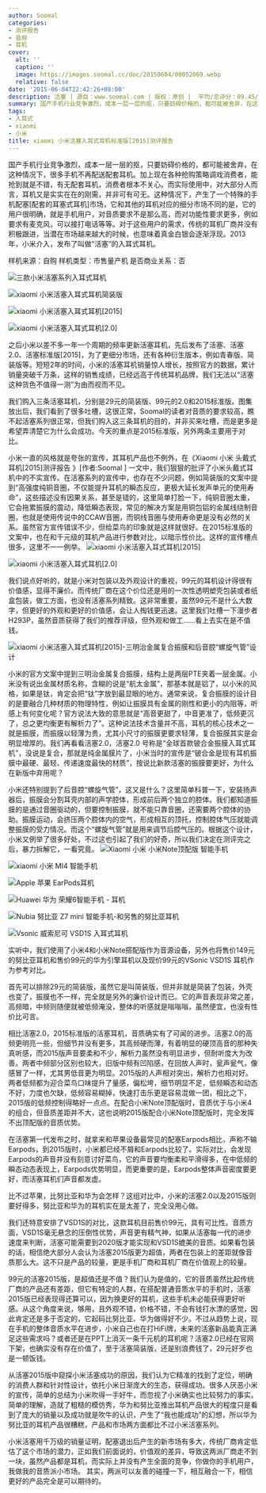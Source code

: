 ```yaml
---
author: Soomal
categories:
- 测评报告
- 音频
- 耳机
cover:
  alt: ''
  caption: ''
  image: https://images.soomal.cc/doc/20150604/00052069.webp
  relative: false
date: '2015-06-04T22:42:26+08:00'
description: 活塞 | 源自：www.soomal.com | 版权：原创 |  平均/总评分：09.45/1030
summary: 国产手机行业竞争激烈，成本一层一层的抠，只要妨碍价格的，都可能被舍弃，在这种情况下，很多手机不再配送配套耳机。加上现在各种抢购策略调戏消费者，能抢到就是不错，有无配套耳机，消费者根本不关心。而实际使用中，对大部分人而言，耳机又是实实在在的刚需，并非可有可无
tags:
- 入耳式
- xiaomi
- 小米
title: xiaomi 小米活塞入耳式耳机标准版[2015]测评报告
---
```


国产手机行业竞争激烈，成本一层一层的抠，只要妨碍价格的，都可能被舍弃，在这种情况下，很多手机不再配送配套耳机。加上现在各种抢购策略调戏消费者，能抢到就是不错，有无配套耳机，消费者根本不关心。而实际使用中，对大部分人而言，耳机又是实实在在的刚需，并非可有可无。这种情况下，产生了一个特殊的手机配塞[配套的耳塞式耳机]市场，它和其他的耳机对应的细分市场不同的是，它的用户很明确，就是手机用户，对音质要求不是那么高，而对功能性要求更多，例如要求有麦克风，可以接打电话等等。对于这些用户的需求，传统的耳机厂商并没有积极跟进，当潜在市场越来越大的时候，也意味着真金白银会逐渐浮现。2013年，小米介入，发布了叫做“活塞”的入耳式耳机。



样机来源：自购
样机类型：市售量产机
是否商业关系：否



![三款小米活塞系列入耳式耳机](https://images.soomal.cc/doc/20150513/00051583_01.webp)



![xiaomi 小米活塞入耳式耳机简装版](https://images.soomal.cc/doc/20150513/00051590_01.webp)



![xiaomi 小米活塞入耳式耳机[2015]](https://images.soomal.cc/doc/20150513/00051597_01.webp)



![xiaomi 小米活塞入耳式耳机[2.0]](https://images.soomal.cc/doc/20150513/00051600_01.webp)



之后小米以差不多一年一个周期的频率更新活塞耳机，先后发布了活塞、活塞2.0、活塞标准版[2015]，为了更细分市场，还有各种衍生版本，例如青春版、简装版等。短短2年的时间，小米的活塞耳机销量惊人增长，按照官方的数据，累计销量突破千万条，这样的销售成绩，已经远高于传统耳机品牌，我们无法以“活塞这种货色不值得一测”为由而视而不见。

我们购入三条活塞耳机，分别是29元的简装版、99元的2.0和2015标准版。图集放出后，我们看到了很多吐槽，这很正常，Soomal的读者对音质的要求较高，瞧不起活塞系列很正常，但我们购入这三条耳机的目的，并非买来吐槽，而是更多是希望弄清楚它为什么会成功。今天的重点是2015标准版，另外两条主要用于对比。

小米一直的风格就是夸张的宣传，其耳机产品也不例外，在《Xiaomi 小米 头戴式耳机[2015]测评报告 》[作者:Soomal ]
一文中，我们狠狠的批评了小米头戴式耳机中的不实宣传。在活塞系列的宣传中，也存在不少问题，例如简装版的文案中提到“高强度纯铜音圈，不仅能提升耳机的瞬态反应，更极大延长发声单元的使用寿命”，这些描述没有因果关系，甚至是错的，这里简单打脸一下，纯铜音圈太重，它会拖累振膜的震动，降低瞬态表现，常见的解决方案是用铜包铝的金属线绕制音圈，也就是使用传说中的CCAW音圈，而铜线音圈与使用寿命更是没有必然的关系。虽然官方宣传错误不少，但给菜鸟的印象就是这样就很好。在2015标准版的文案中，也在和千元级的耳机产品进行参数对比，以暗示性价比。这样的宣传槽点很多，这里不一一例举。
![xiaomi 小米活塞入耳式耳机[2015]](https://images.soomal.cc/doc/20150513/00051598_01.webp)




![xiaomi 小米活塞入耳式耳机[2.0]](https://images.soomal.cc/doc/20150513/00051601_01.webp)




我们说点好听的，就是小米对包装以及外观设计的重视，99元的耳机设计得很有价值感，显得不廉价。而传统厂商在这个价位还是用的一次性透明塑壳包装或者纸盒包装，做工方面，也没有活塞系列精致。这非常重要，虽然99元不是什么大数字，但更好的外观和更好的价值感，会让人掏钱更迅速。这里我们吐槽一下漫步者H293P，虽然音质获得了我们的推荐评级，但外观和做工……看上去实在是不值钱。

![xiaomi 小米活塞入耳式耳机[2015]-三明治金属复合振膜和后音腔“螺旋气管”设计](https://images.soomal.cc/doc/20150603/00052038.webp)




小米的官方文案中提到三明治金属复合振膜，结构上是两层PTE夹着一层金属。小米没有说出金属材质名称，含糊的说是“航太金属”，那基本就是铝了，以小米的风格，如果是钛，肯定会把“钛”字放到最显眼的地方。通常来说，复合振膜的设计目的是要融合几种材质的物理特性，例如让振膜具有金属的刚性和更小的内阻等，听感上有何变化呢？官方说法大致的意思就是“高音更甜了，中音更准了，低频更沉了，总之更均衡更有解析力了”。这种说法技术含量并不高，耳机的核心技术之一就是振膜，而振膜以轻薄为贵，尤其小尺寸的振膜更要求轻薄，复合振膜其实是会明显增厚的。我们再看看活塞2.0，活塞2.0 号称是“全球首款铍合金振膜入耳式耳机”，没说是复合，那就是纯金属膜片了，小米当时的宣传是“铍合金是现有耳机振膜中最硬、最轻、传递速度最快的材质”，按说比新款活塞的振膜要更好，为什么在新版中弃用呢？

小米还特别提到了后音腔“螺旋气管”，这又是什么？这里简单科普一下，安装扬声器后，振膜会分割耳壳内部的声学腔体，形成前后两个独立的腔体。我们都知道振膜的是通过音圈驱动的，但要控制振膜，就不能只靠音圈，还需要两个腔体的协助。振膜运动，会挤压两个腔体内的空气，形成相互的顶托，控制腔体气压就能调整振膜的受力情况。而这个“螺旋气管”就是用来调节后腔气压的。根据这个设计，小米又例举了很多好处，不过这也引起了我们的好奇，所以我们决定在测评完之后，暴力拆解它，一看究竟。
![Xiaomi 小米 小米Note顶配版 智能手机](https://images.soomal.cc/doc/20150513/00051630_01.webp)




![xiaomi 小米 MI4 智能手机](https://images.soomal.cc/doc/20140723/00044363_01.webp)




![Apple 苹果 EarPods耳机](https://images.soomal.cc/doc/20120927/00023220_01.webp)




![Huawei 华为 荣耀6智能手机 - 耳机](https://images.soomal.cc/doc/20140831/00045428_01.webp)




![Nubia 努比亚 Z7 mini 智能手机-和另售的努比亚耳机](https://images.soomal.cc/doc/20140922/00046222_01.webp)




![Vsonic 威索尼可 VSD1S 入耳式耳机](https://images.soomal.cc/doc/20130521/00031107_01.webp)




实听中，我们使用了小米4和小米Note搭配版作为音源设备，另外也将售价149元的努比亚耳机和售价99元的华为引擎耳机以及现价99元的VSonic VSD1S 耳机作为参考对比。

首先可以排除29元的简装版，虽然它是叫简装版，但并非就是简装了包装，外壳也变了，振膜也不一样，完全就是另外的廉价设计而已。它的声音表现非常之差，高频暗，中频则随便就被低频淹没，整体的听感就是嗡嗡嗡，虽然便宜，也没有性价比可言。

相比活塞2.0，2015标准版的活塞耳机，音质确实有了可闻的进步。活塞2.0的高频更明亮一些，但细节并没有更多，其高频硬而薄，有着明显的硬顶高音的那种失真听感，而2015版声音要柔和不少，解析力虽然没有明显进步，但耐听度大为改善。两者中频部分区别也较大，旧版中频有凹陷感，在回放人声时，瓮声瓮气，像感冒了一样，尤其男低音更为明显。2015版的人声相对突出，解析力也相对好。两者低频都为迎合菜鸟口味提升了量感，偏松垮，细节明显不足，低频瞬态和动态不好，力度也欠缺，低频容易糊掉，快速打击乐更是容易混做一团，相比之下，2015版的低频控制得略好一点点。在配合小米Note顶配版时，音质优于与小米4的组合，但音质差距并不大，这也说明2015版配合小米Note顶配版时，完全发挥不出顶配版的音质优势。

在活塞第一代发布之时，就拿来和苹果设备最常见的配塞Earpods相比，声称不输Earpods，到2015版时，小米都已经不屑和Earpods比较了。实际对比，会发现Earpods的声音并没有刻意讨好菜鸟，它的声音要均衡柔和平滑得多，在中低频的瞬态动态表现上，Earpods优势明显，而更重要的是，Earpods整体声音密度要更好，而活塞耳机们声音都发虚。

比不过苹果，比努比亚和华为会怎样？这组对比中，小米的活塞2.0以及2015版则要好得多，努比亚和华为的耳机实在是太差了，完全没用心做。

我们还特意安排了VSD1S的对比，这款耳机目前售价99元，具有可比性。音质方面，VSD1S毫无悬念的压倒性优势，声音更有精气神，如果从活塞每一代的进步速度来判断，活塞可能需要到2020版才能实现和VSD1S媲美的音质。如果看包装的话，相信绝大部分人会认为活塞2015版更为超值，两者在包装上的差距就像音质那么大。这不只是产品的较量，更是手机厂商和耳机厂商在价值观上的较量。

99元的活塞2015版，是超值还是不值？我们认为是值的，它的音质虽然比起传统厂商的产品还有差距，但它有特定的人群，在搭配普通音质水平的手机时，活塞2015版已经表现得还算可以，因为换更好的耳机，这些手机未必能获得更好听感。从这个角度来说，够用，且外观不错，价格不错，不会有钱打水漂的感觉，因此肯定还是多于否定的，它起码比努比亚、华为做得好不少。不过从趋势上说，现在手机的整体音质水平在进步，小米自己也在打HiFi牌，未来的活塞新品能真正满足这些需求吗？或者还是在PPT上消灭一条千元机的耳机呢？活塞2.0已经在官网下架，也确实没有存在价值了，至于活塞简装版，还是别浪费钱了，29元好歹也是一顿饭钱。

从活塞2015版中窥探小米活塞成功的原因，我们认为它精准的找到了定位，明确的消费人群和针对性设计，依托小米日渐庞大的生态，获得成功。很多人厌恶小米的宣传，简单的总结为小米吹得一手好牛，而忽视了小米确实也比较努力的事实。简单的理解，造就了粗糙的模仿秀，华为和努比亚推出耳机产品很大的程度只是看到了庞大的销量以及成功就是吹牛的认识，产生了“我也能成功”的幻想，所以华为努比亚的耳机产品很糟糕，产品和市场两方面都比不过小米活塞系列。

小米活塞用千万级的销量证明，配塞退出后产生的新市场有多大，传统厂商肯定低估了这个市场的潜力，正如我们前面说的，价值观的差异，导致这两派厂商走不到一块，虽然产品都是耳机，而实际上并没有产生全面的竞争，你做你的手机用户，我做我的音质派小市场。 其实，两派可以友善的碰撞一下，相互融合一下，相信更好的产品完全是可以期待的。